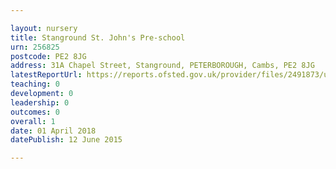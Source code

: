 ```yaml
---

layout: nursery
title: Stanground St. John's Pre-school
urn: 256825
postcode: PE2 8JG
address: 31A Chapel Street, Stanground, PETERBOROUGH, Cambs, PE2 8JG
latestReportUrl: https://reports.ofsted.gov.uk/provider/files/2491873/urn/256825.pdf
teaching: 0
development: 0
leadership: 0
outcomes: 0
overall: 1
date: 01 April 2018 
datePublish: 12 June 2015

---
```

